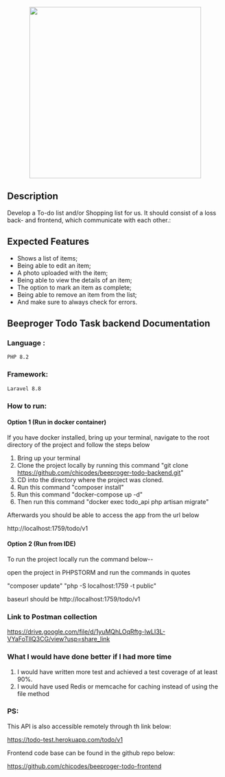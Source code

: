 <p align="center"><a href="https://laravel.com" target="_blank"><img src="https://res.cloudinary.com/webzifi/image/upload/v1677091240/beeproger_Logo_gvujbd.svg" width="400"></a></p>


## Description

Develop a To-do list and/or Shopping list for us. It should consist of a loss back- and frontend, which communicate with each other.:


## Expected Features


- Shows a list of items;
- Being able to edit an item;
- A photo uploaded with the item;
- Being able to view the details of an item;
- The option to mark an item as complete;
- Being able to remove an item from the list;
- And make sure to always check for errors.



## Beeproger Todo Task backend Documentation

### Language :

	PHP 8.2

### Framework:

	Laravel 8.8

### How to run:

#### Option 1 (Run in docker container)

If you have docker installed, bring up your terminal, navigate to the root directory of the project  and follow the steps below

1. Bring up your terminal
2. Clone the project locally by running this command "git clone https://github.com/chicodes/beeproger-todo-backend.git"
3. CD into the directory where the project was cloned.
4. Run this command "composer install"
5. Run this command "docker-compose up -d"
6. Then run this command "docker exec todo_api php artisan migrate"

Afterwards you should be able to access the app from the url below
   
http://localhost:1759/todo/v1


#### Option 2 (Run from IDE)

To run the project locally run the command below--

open the project in PHPSTORM and run the commands in quotes

 "composer update"
 "php -S localhost:1759 -t public"

 baseurl should be http://localhost:1759/todo/v1

### Link to Postman collection

https://drive.google.com/file/d/1yuMQhLOqRftg-lwLI3L-VYaFoTllQ3CG/view?usp=share_link

### What I would have done better if I had more time

1. I would have written more test and achieved a test coverage of at least 90%.
2. I would have used Redis or memcache for caching instead of using the file method

### PS:

This API is also accessible remotely through th link below:

https://todo-test.herokuapp.com/todo/v1

Frontend code base can be found in the github repo below:

https://github.com/chicodes/beeproger-todo-frontend